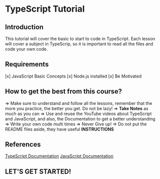 # TypeScript Tutorial

## Introduction
This tutorial will cover the basic to start to code in TypeScript. Each lesson will cover a subject in TypeScrip, so it is important to read all the files and code your own code.

## Requirements
[x] JavaScript Basic Concepts
[x] Node.js installed
[x] Be Motivated

## How to get the best from this course?
=> Make sure to understand and follow all the lessons, remember that the more you practice, the better you get. Do not be lazy! 
=> **Take Notes** as much as you can
=> Use and reuse the YouTube videos about TypeScript and JavaScript, and also, the Documentation to get a better understanding
=> Write your own code multi times
=> Never Give up!
=> Do not put the README files aside, they have useful **INSTRUCTIONS** 

## References
[TypeScript Documentation](https://www.typescriptlang.org/docs/handbook/typescript-in-5-minutes-oop.html)
[JavaScript Documentation](https://developer.mozilla.org/en-US/docs/Web/javascript)

## **LET'S GET STARTED!**